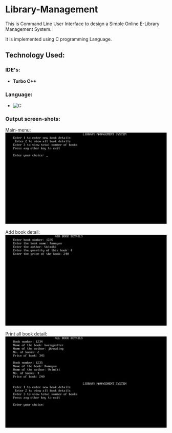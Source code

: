 # Library-Management

This is Command Line User Interface to design a Simple Online E-Library Management System.

It is implemented using C programming Language.

## Technology Used: 
### IDE's:
- **Turbo C++**

### Language:
- ![C](https://img.shields.io/badge/c-%2300599C.svg?style=for-the-badge&logo=c&logoColor=white)

### Output screen-shots:
Main-menu:
<img src="https://github.com/Kumar-laxmi/Library-Management/blob/main/SCREEN-SHOTS/ss1.png" />

Add book detail:
<img src="https://github.com/Kumar-laxmi/Library-Management/blob/main/SCREEN-SHOTS/ss2.png" />

Print all book detail:
<img src="https://github.com/Kumar-laxmi/Library-Management/blob/main/SCREEN-SHOTS/ss3.png" />
